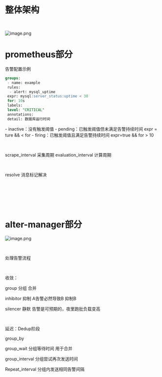 # 整体架构

​

![image.png](1640922442743-45fd5ca3-9e01-48ae-b336-f9b4710ae800.png)

# prometheus部分

告警配置示例
```sql
groups:
 - name: example
 rules:
  - alert: mysql_uptime
 expr: mysql:server_status:uptime < 30
 for: 10s
 labels:
 level: "CRITICAL"
 annotations:
 detail: 数据库运行时间
```

\- inactive：没有触发阈值
\- pending：已触发阈值但未满足告警持续时间 expr = ture && < for
\- firing：已触发阈值且满足告警持续时间 expr=true && for > 10

​

scrape\_interval 采集周期 evaluation\_interval 计算周期

​

 resolve 消息标记解决

​

​

​

# alter-manager部分
![image.png](1640922805051-da63a6fc-be7a-4172-b5a2-cd34400ecc05.png)

​

处理告警流程

​

收敛：

group 分组 合并

inhibitor 抑制 A告警必然导致B 抑制B

silencer 静默 告警是可预期的，夜里跑批负载变高

​

延迟：Dedup阶段

group\_by

group\_wait 分组等待时间 用于合并

group\_interval 分组尝试再次发送时间

Repeat\_interval 分组内发送相同告警间隔

​

​